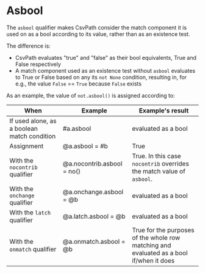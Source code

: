 
# Asbool

The `asbool` qualifier makes CsvPath consider the match component it is used on as a bool according to its value, rather than as an existence test.

The difference is:

- CsvPath evaluates "true" and "false" as their bool equivalents, True and False respectively
- A match component used as an existence test without `asbool` evaluates to True or False based on any its `not None` condition, resulting in, for e.g., the value `False` == `True` because `False` exists

As an example, the value of `not.asbool()` is assigned according to:

| When                                        | Example             | Example's result    |
|---------------------------------------------|---------------------|---------------------|
| If used alone, as a boolean match condition | #a.asbool           | evaluated as a bool |
| Assignment                                  | @a.asbool = #b      | True                |
| With the `nocontrib` qualifier              | @a.nocontrib.asbool = no() | True. In this case `nocontrib` overrides the match value of `asbool`. |
| With the `onchange` qualifier               | @a.onchange.asbool = @b | evaluated as a bool |
| With the `latch` qualifier                  | @a.latch.asbool = @b| evaluated as a bool |
| With the `onmatch` qualifier                | @a.onmatch.asbool = @b     | True for the purposes of the whole row matching and evaluated as a bool if/when it does |


